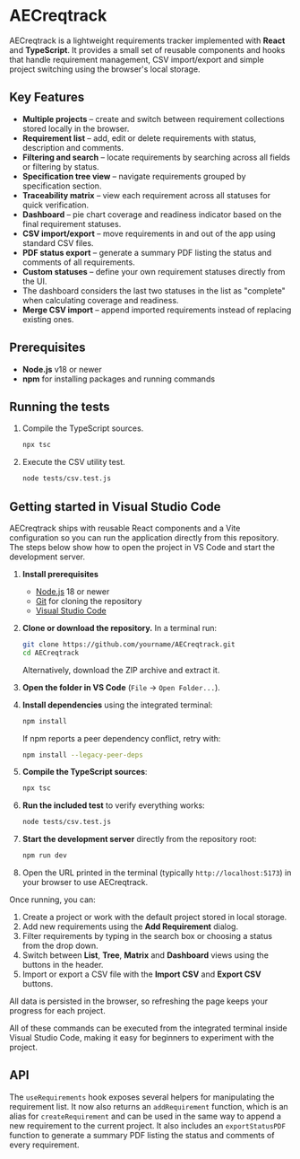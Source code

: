 # AECreqtrack

AECreqtrack is a lightweight requirements tracker implemented with **React** and **TypeScript**. It provides a small set of reusable components and hooks that handle requirement management, CSV import/export and simple project switching using the browser's local storage.

## Key Features

- **Multiple projects** – create and switch between requirement collections stored locally in the browser.
- **Requirement list** – add, edit or delete requirements with status, description and comments.
- **Filtering and search** – locate requirements by searching across all fields or filtering by status.
- **Specification tree view** – navigate requirements grouped by specification section.
- **Traceability matrix** – view each requirement across all statuses for quick verification.
- **Dashboard** – pie chart coverage and readiness indicator based on the final requirement statuses.
- **CSV import/export** – move requirements in and out of the app using standard CSV files.
- **PDF status export** – generate a summary PDF listing the status and comments of all requirements.
- **Custom statuses** – define your own requirement statuses directly from the UI.
- The dashboard considers the last two statuses in the list as "complete" when calculating coverage and readiness.
- **Merge CSV import** – append imported requirements instead of replacing existing ones.

## Prerequisites

- **Node.js** v18 or newer
- **npm** for installing packages and running commands

## Running the tests

1. Compile the TypeScript sources.
   ```bash
   npx tsc
   ```
2. Execute the CSV utility test.
   ```bash
   node tests/csv.test.js
   ```

## Getting started in Visual Studio Code

AECreqtrack ships with reusable React components and a Vite configuration so
you can run the application directly from this repository. The steps below show
how to open the project in VS Code and start the development server.

1. **Install prerequisites**
   - [Node.js](https://nodejs.org/) 18 or newer
   - [Git](https://git-scm.com/) for cloning the repository
   - [Visual Studio Code](https://code.visualstudio.com/)
2. **Clone or download the repository.** In a terminal run:
   ```bash
   git clone https://github.com/yourname/AECreqtrack.git
   cd AECreqtrack
   ```
   Alternatively, download the ZIP archive and extract it.
3. **Open the folder in VS Code** (`File` → `Open Folder...`).
4. **Install dependencies** using the integrated terminal:
   ```bash
   npm install
   ```
   If npm reports a peer dependency conflict, retry with:
   ```bash
   npm install --legacy-peer-deps
   ```
5. **Compile the TypeScript sources**:
   ```bash
   npx tsc
   ```
6. **Run the included test** to verify everything works:
   ```bash
   node tests/csv.test.js
   ```

7. **Start the development server** directly from the repository root:
   ```bash
   npm run dev
   ```
8. Open the URL printed in the terminal (typically
   `http://localhost:5173`) in your browser to use AECreqtrack.

Once running, you can:

1. Create a project or work with the default project stored in local storage.
2. Add new requirements using the **Add Requirement** dialog.
3. Filter requirements by typing in the search box or choosing a status from the drop down.
4. Switch between **List**, **Tree**, **Matrix** and **Dashboard** views using the buttons in the header.
5. Import or export a CSV file with the **Import CSV** and **Export CSV** buttons.

All data is persisted in the browser, so refreshing the page keeps your progress for each project.


All of these commands can be executed from the integrated terminal inside Visual
Studio Code, making it easy for beginners to experiment with the project.

## API

The `useRequirements` hook exposes several helpers for manipulating the requirement list. It now also returns an `addRequirement` function, which is an alias for `createRequirement` and can be used in the same way to append a new requirement to the current project.
It also includes an `exportStatusPDF` function to generate a summary PDF listing the status and comments of every requirement.
